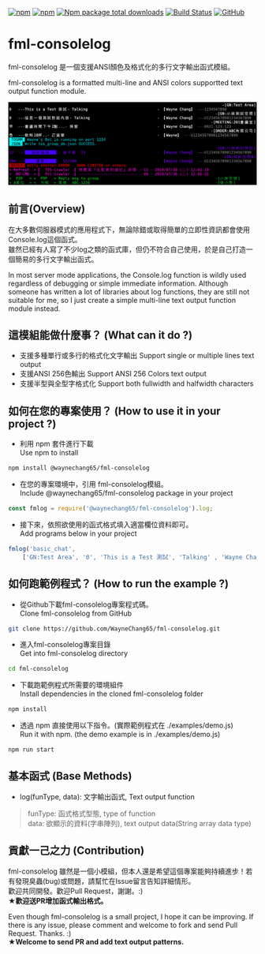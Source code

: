 [![npm](https://img.shields.io/npm/v/@waynechang65/fml-consolelog.svg)](https://www.npmjs.com/package/@waynechang65/fml-consolelog)
[![npm](https://img.shields.io/npm/dm/@waynechang65/fml-consolelog.svg)](https://www.npmjs.com/package/@waynechang65/fml-consolelog)
[![Npm package total downloads](https://badgen.net/npm/dt/@waynechang65/fml-consolelog)](https://npmjs.ccom/package/@waynechang65/fml-consolelog)
[![Build Status](https://travis-ci.com/WayneChang65/fml-consolelog.svg?branch=master)](https://travis-ci.com/WayneChang65/fml-consolelog)
[![GitHub](https://img.shields.io/github/license/waynechang65/fml-consolelog.svg)](https://github.com/WayneChang65/fml-consolelog/)
# fml-consolelog

fml-consolelog 是一個支援ANSI顏色及格式化的多行文字輸出函式模組。  

fml-consolelog is a formatted multi-line and ANSI colors supportted text output function module.  

![image](https://raw.githubusercontent.com/WayneChang65/fml-consolelog/master/img/disp_demo.png)  

## 前言(Overview)

在大多數伺服器模式的應用程式下，無論除錯或取得簡單的立即性資訊都會使用Console.log這個函式。  
雖然已經有人寫了不少log之類的函式庫，但仍不符合自己使用，於是自己打造一個簡易的多行文字輸出函式。  

In most server mode applications, the Console.log function is wildly used regardless of debugging or simple immediate information.
Although someone has written a lot of libraries about log functions, they are still not suitable for me, so I just create a simple multi-line text output function module instead.

## 這模組能做什麼事？ (What can it do ?)

* 支援多種單行或多行的格式化文字輸出
Support single or multiple lines text output
* 支援ANSI 256色輸出
Support ANSI 256 Colors text output
* 支援半型與全型字格式化
Support both fullwidth and halfwidth characters

## 如何在您的專案使用？ (How to use it in your project ?)

* 利用 npm 套件進行下載  
Use npm to install  

```bash
npm install @waynechang65/fml-consolelog
```

* 在您的專案環境中，引用 fml-consolelog模組。  
Include @waynechang65/fml-consolelog package in your project

```javascript
const fmlog = require('@waynechang65/fml-consolelog').log;
```

* 接下來，依照欲使用的函式格式填入適當欄位資料即可。  
Add programs below in your project  

```javascript
fmlog('basic_chat',  
    ['GN:Test Area', '0', 'This is a Test 測試', 'Talking' , 'Wayne Chang', '1234567890']);
```

## 如何跑範例程式？ (How to run the example ?)

* 從Github下載fml-consolelog專案程式碼。  
Clone fml-consolelog from GitHub

```bash
git clone https://github.com/WayneChang65/fml-consolelog.git
```

* 進入fml-consolelog專案目錄  
Get into fml-consolelog directory

```bash
cd fml-consolelog
```

* 下載跑範例程式所需要的環境組件  
Install dependencies in the cloned fml-consolelog folder

```bash
npm install
```

* 透過 npm 直接使用以下指令。(實際範例程式在 ./examples/demo.js)  
Run it with npm. (the demo example is in ./examples/demo.js)

```bash
npm run start
```

## 基本函式 (Base Methods)

* log(funType, data): 文字輸出函式, Text output function

> funType: 函式格式型態, type of function  
> data: 欲顯示的資料(字串陣列), text output data(String array data type)  

## 貢獻一己之力 (Contribution)

fml-consolelog 雖然是一個小模組，但本人還是希望這個專案能夠持續進步！若有發現臭蟲(bug)或問題，請幫忙在Issue留言告知詳細情形。  
歡迎共同開發。歡迎Pull Request，謝謝。:)  
**★歡迎送PR增加函式輸出格式。**

Even though fml-consolelog is a small project, I hope it can be improving. If there is any issue, please comment and welcome to fork and send Pull Request. Thanks. :)  
**★Welcome to send PR and add text output patterns.**
